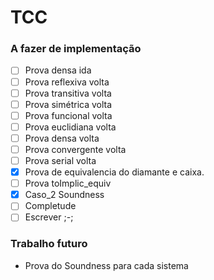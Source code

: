 # TCC

### A fazer de implementação
- [ ] Prova densa ida
- [ ] Prova reflexiva volta
- [ ] Prova transitiva volta
- [ ] Prova simétrica volta
- [ ] Prova funcional volta
- [ ] Prova euclidiana volta
- [ ] Prova densa volta
- [ ] Prova convergente volta
- [ ] Prova serial volta
- [X] Prova de equivalencia do diamante e caixa.
- [ ] Prova toImplic_equiv
- [X] Caso_2 Soundness
- [ ] Completude
- [ ] Escrever ;-;

### Trabalho futuro
- Prova do Soundness para cada sistema